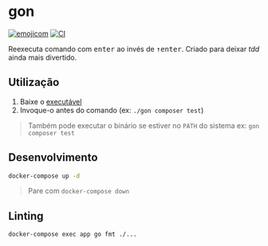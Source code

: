 # gon

[![emojicom](https://img.shields.io/badge/emojicom-%F0%9F%90%9B%20%F0%9F%86%95%20%F0%9F%92%AF%20%F0%9F%91%AE%20%F0%9F%86%98%20%F0%9F%92%A4-%23fff)](http://neni.dev/emojicom) [![CI](https://github.com/nenitf/gon/actions/workflows/ci.yml/badge.svg)](https://github.com/nenitf/gon/actions/workflows/ci.yml)

Reexecuta comando com <kbd>enter</kbd> ao invés de <kbd>↑</kbd><kbd>enter</kbd>. Criado para deixar *tdd* ainda mais divertido.

## Utilização

1. Baixe o [executável](https://github.com/nenitf/gon/releases/latest)
2. Invoque-o antes do comando (ex: ``./gon composer test``)

> Também pode executar o binário se estiver no `PATH` do sistema ex: ``gon composer test``

## Desenvolvimento

```sh
docker-compose up -d
```

> Pare com ``docker-compose down``

## Linting

```sh
docker-compose exec app go fmt ./...
```
